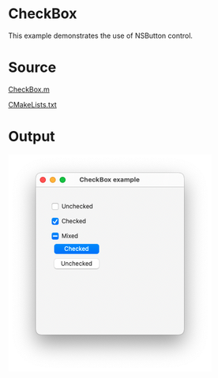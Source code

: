 # CheckBox

This example demonstrates the use of NSButton control.

# Source

[CheckBox.m](./CheckBox.m)

[CMakeLists.txt](./CMakeLists.txt)

# Output

![Screenshot](../../../docs/Pictures/CheckBox.png)
